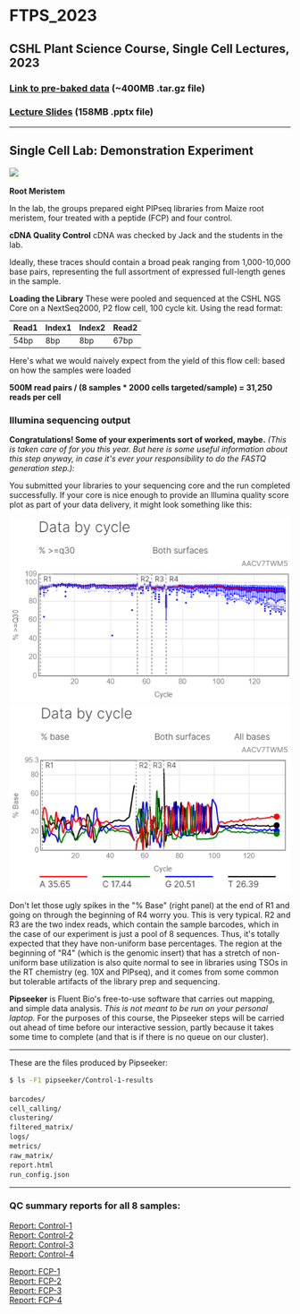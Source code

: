 # FTPS_2023
## CSHL Plant Science Course, Single Cell Lectures, 2023

### [Link to pre-baked data](https://www.dropbox.com/scl/fi/fybbd2xbwbycju90l96e2/FTPS23_data.tar.gz?rlkey=gu68wxv32k3pcripjo8nk23b1&dl=0) (~400MB .tar.gz file)

### [Lecture Slides](https://www.dropbox.com/scl/fi/p3f86aalhgnwsjtjtgjk9/Preall_FTPS23.pptx?rlkey=5skruntfaco7w0fco8rgbfigw&dl=0) (158MB .pptx file)

-------
## Single Cell Lab: Demonstration Experiment

<img src="https://upload.wikimedia.org/wikipedia/commons/thumb/b/be/Root-tip-tag.png/440px-Root-tip-tag.png" width="300">

**Root Meristem**

In the lab, the groups prepared eight PIPseq libraries from Maize root meristem, four treated with a peptide (FCP) and four control.

**cDNA Quality Control**
cDNA was checked by Jack and the students in the lab.

Ideally, these traces should contain a broad peak ranging from 1,000-10,000 base pairs, representing the full assortment of expressed full-length genes in the sample.

**Loading the Library**
These were pooled and sequenced at the CSHL NGS Core on a NextSeq2000, P2 flow cell, 100 cycle kit. Using the read format:

| Read1 | Index1 | Index2 | Read2 |
|---|---|---|---|
|54bp|8bp|8bp|67bp|

Here's what we would naively expect from the yield of this flow cell: based on how the samples were loaded

**500M read pairs / (8 samples * 2000 cells targeted/sample) = 31,250 reads per cell**


### Illumina sequencing output
**Congratulations!  Some of your experiments sort of worked, maybe.**
*(This is taken care of for you this year.  But here is some useful information about this step anyway, in case it's ever your responsibility to do the FASTQ generation step.):*

You submitted your libraries to your sequencing core and the run completed successfully.  If your core is nice enough to provide an Illumina quality score plot as part of your data delivery, it might look something like this:

![QC images](https://github.com/jpreall/FTPS_2023/blob/main/images/PIP_FASTQ_qual.png "Quality scores from NextSeq2000")
![QC images](https://github.com/jpreall/FTPS_2023/blob/main/images/PIP_FASTQ_base.png "Base composition from NextSeq2000")

Don't let those ugly spikes in the "% Base" (right panel) at the end of R1 and going on through the beginning of R4 worry you.  This is very typical.  R2 and R3 are the two index reads, which contain the sample barcodes, which in the case of our experiment is just a pool of 8 sequences.  Thus, it's totally expected that they have non-uniform base percentages. The region at the beginning of "R4" (which is the genomic insert) that has a stretch of non-uniform base utilization is also quite normal to see in libraries using TSOs in the RT chemistry (eg. 10X and PIPseq), and it comes from some common but tolerable artifacts of the library prep and sequencing. 

**Pipseeker** is Fluent Bio's free-to-use software that carries out mapping, and simple data analysis. *This is not meant to be run on your personal laptop.* For the purposes of this course, the Pipseeker steps will be carried out ahead of time before our interactive session, partly because it takes some time to complete (and that is if there is no queue on our cluster).  

-------

These are the files produced by Pipseeker:

```bash
$ ls -F1 pipseeker/Control-1-results

barcodes/
cell_calling/
clustering/
filtered_matrix/
logs/
metrics/
raw_matrix/
report.html
run_config.json

```

-------
### QC summary reports for all 8 samples:

[Report: Control-1](https://github.com/jpreall/FTPS_2023/blob/main/files/Control-1_report.html)  
[Report: Control-2](https://github.com/jpreall/FTPS_2023/blob/main/files/Control-2_report.html)  
[Report: Control-3](https://github.com/jpreall/FTPS_2023/blob/main/files/Control-3_report.html)  
[Report: Control-4](https://github.com/jpreall/FTPS_2023/blob/main/files/Control-4_report.html)  
  
[Report: FCP-1](https://github.com/jpreall/FTPS_2023/blob/main/files/files/FCP-1_report.html)  
[Report: FCP-2](https://github.com/jpreall/FTPS_2023/blob/main/files/files/FCP-2_report.html)  
[Report: FCP-3](https://github.com/jpreall/FTPS_2023/blob/main/files/files/FCP-3_report.html)  
[Report: FCP-4](https://github.com/jpreall/FTPS_2023/blob/main/files/files/FCP-4_report.html)  


